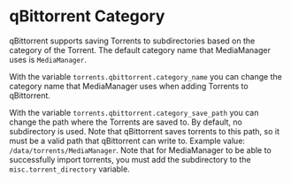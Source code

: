 # qBittorrent Category

qBittorrent supports saving Torrents to subdirectories based on the category of the Torrent.
The default category name that MediaManager uses is `MediaManager`.

With the variable `torrents.qbittorrent.category_name` you can change the category name that MediaManager uses when
adding Torrents to qBittorrent.

With the variable `torrents.qbittorrent.category_save_path` you can change the path where the Torrents are saved to. By
default, no subdirectory is used. Note that qBittorrent saves torrents to this path, so it must be a
valid path that qBittorrent can write to. Example value: `/data/torrents/MediaManager`. Note that for MediaManager to be
able to successfully import torrents, you must add the subdirectory to the `misc.torrent_directory` variable.
